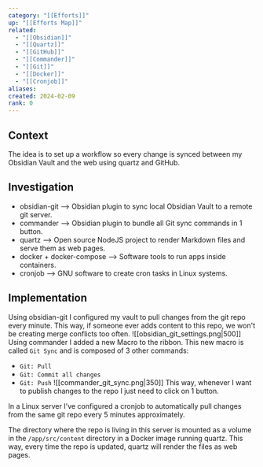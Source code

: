 ```yaml
---
category: "[[Efforts]]"
up: "[[Efforts Map]]"
related:
  - "[[Obsidian]]"
  - "[[Quartz]]"
  - "[[GitHub]]"
  - "[[Commander]]"
  - "[[Git]]"
  - "[[Docker]]"
  - "[[Cronjob]]"
aliases: 
created: 2024-02-09
rank: 0
---
```

## Context
The idea is to set up a workflow so every change is synced between my Obsidian Vault and the web using quartz and GitHub.
## Investigation
- obsidian-git --> Obsidian plugin to sync local Obsidian Vault to a remote git server.
- commander --> Obsidian plugin to bundle all Git sync commands in 1 button.
- quartz --> Open source NodeJS project to render Markdown files and serve them as web pages.
- docker + docker-compose --> Software tools to run apps inside containers.
- cronjob --> GNU software to create cron tasks in Linux systems.
## Implementation
Using obsidian-git I configured my vault to pull changes from the git repo every minute. This way, if someone ever adds content to this repo, we won't be creating merge conflicts too often.
![[obsidian_git_settings.png|500]]
Using commander I added a new Macro to the ribbon. This new macro is called `Git Sync` and is composed of 3 other commands:
- `Git: Pull`
- `Git: Commit all changes`
- `Git: Push`
![[commander_git_sync.png|350]]
This way, whenever I want to publish changes to the repo I just need to click on 1 button.

In a Linux server I've configured a cronjob to automatically pull changes from the same git repo every 5 minutes approximately.

The directory where the repo is living in this server is mounted as a volume in the `/app/src/content` directory in a Docker image running quartz. This way, every time the repo is updated, quartz will render the files as web pages.